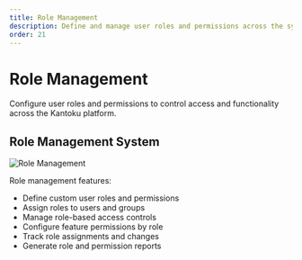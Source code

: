 ```yaml
---
title: Role Management
description: Define and manage user roles and permissions across the system.
order: 21
---
```


# Role Management

Configure user roles and permissions to control access and functionality across the Kantoku platform.

## Role Management System

![Role Management](/guide-books/web-version/21-role-management.jpg)

Role management features:
- Define custom user roles and permissions
- Assign roles to users and groups
- Manage role-based access controls
- Configure feature permissions by role
- Track role assignments and changes
- Generate role and permission reports
